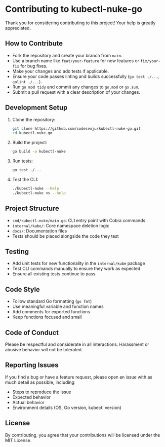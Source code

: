 # Contributing to kubectl-nuke-go

Thank you for considering contributing to this project! Your help is greatly appreciated.

## How to Contribute

- Fork the repository and create your branch from `main`.
- Use a branch name like `feat/your-feature` for new features or `fix/your-fix` for bug fixes.
- Make your changes and add tests if applicable.
- Ensure your code passes linting and builds successfully (`go test ./...`, `golint ./...`).
- Run `go mod tidy` and commit any changes to `go.mod` or `go.sum`.
- Submit a pull request with a clear description of your changes.

## Development Setup

1. Clone the repository:
   ```sh
   git clone https://github.com/codesenju/kubectl-nuke-go.git
   cd kubectl-nuke-go
   ```

2. Build the project:
   ```sh
   go build -o kubectl-nuke
   ```

3. Run tests:
   ```sh
   go test ./...
   ```

4. Test the CLI:
   ```sh
   ./kubectl-nuke --help
   ./kubectl-nuke ns --help
   ```

## Project Structure

- `cmd/kubectl-nuke/main.go`: CLI entry point with Cobra commands
- `internal/kube/`: Core namespace deletion logic
- `docs/`: Documentation files
- Tests should be placed alongside the code they test

## Testing

- Add unit tests for new functionality in the `internal/kube` package
- Test CLI commands manually to ensure they work as expected
- Ensure all existing tests continue to pass

## Code Style

- Follow standard Go formatting (`go fmt`)
- Use meaningful variable and function names
- Add comments for exported functions
- Keep functions focused and small

## Code of Conduct

Please be respectful and considerate in all interactions. Harassment or abusive behavior will not be tolerated.

## Reporting Issues

If you find a bug or have a feature request, please open an issue with as much detail as possible, including:

- Steps to reproduce the issue
- Expected behavior
- Actual behavior
- Environment details (OS, Go version, kubectl version)

## License

By contributing, you agree that your contributions will be licensed under the MIT License.
